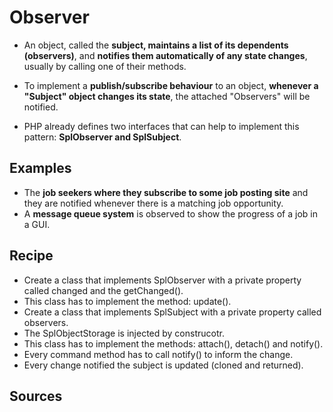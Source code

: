 # Observer

+ An object, called the **subject, maintains a list of its dependents (observers)**, and **notifies them automatically of any state changes**, usually by calling one of their methods.

+ To implement a **publish/subscribe behaviour** to an object, **whenever a "Subject" object changes its state**, the attached "Observers" will be notified. 

+ PHP already defines two interfaces that can help to implement this pattern: **SplObserver and SplSubject**.


## Examples
+ The **job seekers where they subscribe to some job posting site** and they are notified whenever there is a matching job opportunity.
+ A **message queue system** is observed to show the progress of a job in a GUI.


## Recipe
+ Create a class that implements SplObserver with a private property called changed and the getChanged().
+ This class has to implement the method: update().
+ Create a class that implements SplSubject with a private property called observers.
+ The SplObjectStorage is injected by construcotr.
+ This class has to implement the methods: attach(), detach() and notify().
+ Every command method has to call notify() to inform the change.
+ Every change notified the subject is updated (cloned and returned).

## Sources


